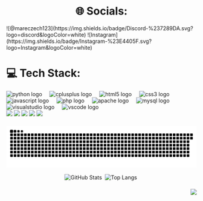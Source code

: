 ###
<h1 align='center'>🌐 Socials:</h1>
![@mareczech123](https://img.shields.io/badge/Discord-%237289DA.svg?logo=discord&logoColor=white)
![Instagram](https://img.shields.io/badge/Instagram-%23E4405F.svg?logo=Instagram&logoColor=white)

###
# 💻 Tech Stack:
<div align="left">
  <img src="https://cdn.jsdelivr.net/gh/devicons/devicon/icons/python/python-original.svg" height="30" alt="python logo"  />
  <img width="12" />
  <img src="https://cdn.jsdelivr.net/gh/devicons/devicon/icons/cplusplus/cplusplus-original.svg" height="30" alt="cplusplus logo"  />
  <img width="12" />
  <img src="https://cdn.jsdelivr.net/gh/devicons/devicon/icons/html5/html5-original.svg" height="30" alt="html5 logo"  />
  <img width="12" />
  <img src="https://cdn.jsdelivr.net/gh/devicons/devicon/icons/css3/css3-original.svg" height="30" alt="css3 logo"  />
  <img width="12" />
  <img src="https://cdn.jsdelivr.net/gh/devicons/devicon/icons/javascript/javascript-original.svg" height="30" alt="javascript logo"  />
  <img width="12" />
  <img src="https://cdn.jsdelivr.net/gh/devicons/devicon/icons/php/php-original.svg" height="30" alt="php logo"  />
  <img width="12" />
  <img src="https://cdn.jsdelivr.net/gh/devicons/devicon/icons/apache/apache-original.svg" height="30" alt="apache logo"  />
  <img width="12" />
  <img src="https://cdn.jsdelivr.net/gh/devicons/devicon/icons/mysql/mysql-original.svg" height="30" alt="mysql logo"  />
  <img width="12" />
  <img src="https://cdn.jsdelivr.net/gh/devicons/devicon/icons/visualstudio/visualstudio-plain.svg" height="30" alt="visualstudio logo"  />
  <img width="12" />
  <img src="https://cdn.jsdelivr.net/gh/devicons/devicon/icons/vscode/vscode-original.svg" height="30" alt="vscode logo"  />
  <br>
  <img src='https://img.shields.io/badge/AMD-%23000000.svg?style=for-the-badge&logo=amd&logoColor=white'></img>
  <img src='https://img.shields.io/badge/nVIDIA-%2376B900.svg?style=for-the-badge&logo=nVIDIA&logoColor=white'></img>
  <a href="https://r6.tracker.network/r6siege/profile/ubi/Mareczech123/overview"><img src="https://img.shields.io/badge/Ubisoft-%23F5F5F5.svg?style=for-the-badge&logo=Ubisoft&logoColor=black"></img></a>
  <a href="https://steamcommunity.com/id/Mareczech123/"><img src="https://img.shields.io/badge/steam-%23000000.svg?style=for-the-badge&logo=steam&logoColor=white"></img></a>
  <a href="https://tracker.gg/valorant/profile/riot/Mareczech%23GNAG/overview"><img src="https://img.shields.io/badge/riotgames-D32936.svg?style=for-the-badge&logo=riotgames&logoColor=white"></img></a>
</div>



###

<picture>
  <source media="(prefers-color-scheme: dark)" srcset="https://raw.githubusercontent.com/Mareczech321/Mareczech321/output/github-snake-dark.svg" />
  <source media="(prefers-color-scheme: light)" srcset="https://raw.githubusercontent.com/Mareczech321/Mareczech321/output/github-snake.svg" />
  <img alt="github-snake" src="https://raw.githubusercontent.com/Mareczech321/Mareczech321/output/github-snake.svg" />
</picture>

<div align="center">

<img src="https://github-readme-stats.vercel.app/api?username=Mareczech321&theme=shadow_red&hide_border=false&include_all_commits=true&count_private=true" alt="GitHub Stats"/>&nbsp;
<img src="https://github-readme-stats.vercel.app/api/top-langs/?username=Mareczech321&theme=shadow_red&hide_border=false&include_all_commits=true&count_private=true&layout=compact" alt="Top Langs"/>&nbsp;

</div>

###

<div align="right">
  <img src="https://visitor-badge.laobi.icu/badge?page_id=Mareczech321.Mareczech321&"  />
</div>
